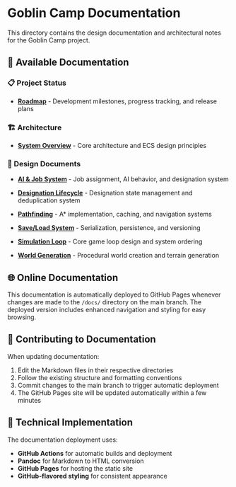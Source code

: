 # Goblin Camp Documentation

This directory contains the design documentation and architectural notes for the Goblin Camp project.

## 📖 Available Documentation

### 📋 Project Status

- **[Roadmap](roadmap.md)** - Development milestones, progress tracking, and release plans

### 🏗️ Architecture

- **[System Overview](architecture/01_overview.md)** - Core architecture and ECS design principles

### 🎨 Design Documents

- **[AI & Job System](design/ai_jobs.md)** - Job assignment, AI behavior, and designation system

- **[Designation Lifecycle](design/designation_lifecycle.md)** - Designation state management and deduplication system

- **[Pathfinding](design/pathfinding.md)** - A* implementation, caching, and navigation systems
- **[Save/Load System](design/save_load.md)** - Serialization, persistence, and versioning
- **[Simulation Loop](design/sim_loop.md)** - Core game loop design and system ordering
- **[World Generation](design/worldgen.md)** - Procedural world creation and terrain generation

## 🌐 Online Documentation

This documentation is automatically deployed to GitHub Pages whenever changes are made to the `/docs/` directory on the main branch. The deployed version includes enhanced navigation and styling for easy browsing.

## 📝 Contributing to Documentation

When updating documentation:

1. Edit the Markdown files in their respective directories
2. Follow the existing structure and formatting conventions
3. Commit changes to the main branch to trigger automatic deployment
4. The GitHub Pages site will be updated automatically within a few minutes

## 🔧 Technical Implementation

The documentation deployment uses:

- **GitHub Actions** for automatic builds and deployment
- **Pandoc** for Markdown to HTML conversion
- **GitHub Pages** for hosting the static site
- **GitHub-flavored styling** for consistent appearance

